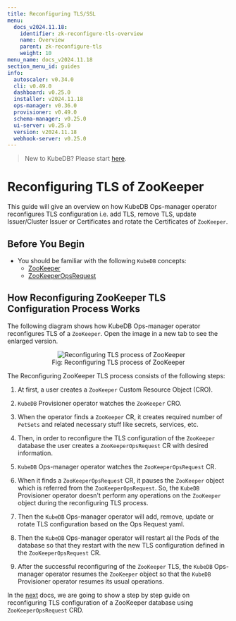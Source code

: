 ```yaml
---
title: Reconfiguring TLS/SSL
menu:
  docs_v2024.11.18:
    identifier: zk-reconfigure-tls-overview
    name: Overview
    parent: zk-reconfigure-tls
    weight: 10
menu_name: docs_v2024.11.18
section_menu_id: guides
info:
  autoscaler: v0.34.0
  cli: v0.49.0
  dashboard: v0.25.0
  installer: v2024.11.18
  ops-manager: v0.36.0
  provisioner: v0.49.0
  schema-manager: v0.25.0
  ui-server: v0.25.0
  version: v2024.11.18
  webhook-server: v0.25.0
---
```


> New to KubeDB? Please start [here](/docs/v2024.11.18/README).

# Reconfiguring TLS of ZooKeeper

This guide will give an overview on how KubeDB Ops-manager operator reconfigures TLS configuration i.e. add TLS, remove TLS, update Issuer/Cluster Issuer or Certificates and rotate the Certificates of `ZooKeeper`.

## Before You Begin

- You should be familiar with the following `KubeDB` concepts:
    - [ZooKeeper](/docs/v2024.11.18/guides/zookeeper/concepts/zookeeper)
    - [ZooKeeperOpsRequest](/docs/v2024.11.18/guides/zookeeper/concepts/opsrequest)

## How Reconfiguring ZooKeeper TLS Configuration Process Works

The following diagram shows how KubeDB Ops-manager operator reconfigures TLS of a `ZooKeeper`. Open the image in a new tab to see the enlarged version.

<figure align="center">
  <img alt="Reconfiguring TLS process of ZooKeeper" src="/docs/v2024.11.18/images/day-2-operation/zookeeper/zk-reconfigure-tls.svg">
<figcaption align="center">Fig: Reconfiguring TLS process of ZooKeeper</figcaption>
</figure>

The Reconfiguring ZooKeeper TLS process consists of the following steps:

1. At first, a user creates a `ZooKeeper` Custom Resource Object (CRO).

2. `KubeDB` Provisioner  operator watches the `ZooKeeper` CRO.

3. When the operator finds a `ZooKeeper` CR, it creates required number of `PetSets` and related necessary stuff like secrets, services, etc.

4. Then, in order to reconfigure the TLS configuration of the `ZooKeeper` database the user creates a `ZooKeeperOpsRequest` CR with desired information.

5. `KubeDB` Ops-manager operator watches the `ZooKeeperOpsRequest` CR.

6. When it finds a `ZooKeeperOpsRequest` CR, it pauses the `ZooKeeper` object which is referred from the `ZooKeeperOpsRequest`. So, the `KubeDB` Provisioner  operator doesn't perform any operations on the `ZooKeeper` object during the reconfiguring TLS process.

7. Then the `KubeDB` Ops-manager operator will add, remove, update or rotate TLS configuration based on the Ops Request yaml.

8. Then the `KubeDB` Ops-manager operator will restart all the Pods of the database so that they restart with the new TLS configuration defined in the `ZooKeeperOpsRequest` CR.

9. After the successful reconfiguring of the `ZooKeeper` TLS, the `KubeDB` Ops-manager operator resumes the `ZooKeeper` object so that the `KubeDB` Provisioner  operator resumes its usual operations.

In the [next](/docs/v2024.11.18/guides/zookeeper/reconfigure-tls/reconfigure-tls) docs, we are going to show a step by step guide on reconfiguring TLS configuration of a ZooKeeper database using `ZooKeeperOpsRequest` CRD.